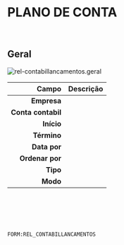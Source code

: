 # PLANO DE CONTA
<br>

## Geral
![rel-contabillancamentos.geral](https://raw.githubusercontent.com/netforcews/docs-erp/master/geral/imagens/rel-contabillancamentos.geral.png)

Campo | Descrição
--:|---
**Empresa** | 
**Conta contabil** | 
**Início** | 
**Término** | 
**Data por** | 
**Ordenar por** | 
**Tipo** | 
**Modo** | 
<br>
<br>
<br>
<br>

```FORM:REL_CONTABILLANCAMENTOS```
